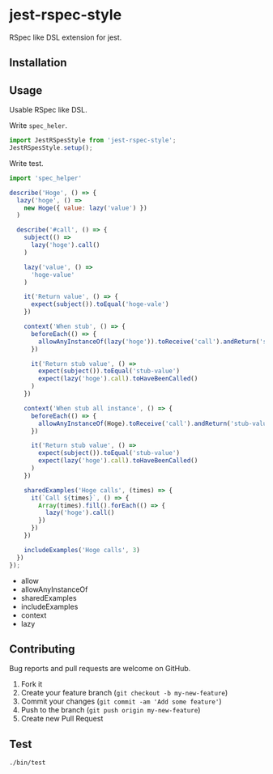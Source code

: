 # jest-rspec-style
RSpec like DSL extension for jest.

## Installation

## Usage
Usable RSpec like DSL.

Write `spec_heler`.

```javascript
import JestRSpesStyle from 'jest-rspec-style';
JestRSpesStyle.setup();
```

Write test.

```javascript
import 'spec_helper'

describe('Hoge', () => {
  lazy('hoge', () =>
    new Hoge({ value: lazy('value') })
  )

  describe('#call', () => {
    subject(() =>
      lazy('hoge').call()
    )

    lazy('value', () =>
      'hoge-value'
    )

    it('Return value', () => {
      expect(subject()).toEqual('hoge-vale')
    })

    context('When stub', () => {
      beforeEach(() => {
        allowAnyInstanceOf(lazy('hoge')).toReceive('call').andReturn('stub-value')
      })

      it('Return stub value', () =>
        expect(subject()).toEqual('stub-value')
        expect(lazy('hoge').call).toHaveBeenCalled()
      )
    })

    context('When stub all instance', () => {
      beforeEach(() => {
        allowAnyInstanceOf(Hoge).toReceive('call').andReturn('stub-value')
      })

      it('Return stub value', () =>
        expect(subject()).toEqual('stub-value')
        expect(lazy('hoge').call).toHaveBeenCalled()
      )
    })

    sharedExamples('Hoge calls', (times) => {
      it(`Call ${times}`, () => {
        Array(times).fill().forEach(() => {
          lazy('hoge').call()
        })
      })
    })

    includeExamples('Hoge calls', 3)
  })
});
```

- allow
- allowAnyInstanceOf
- sharedExamples
- includeExamples
- context
- lazy

## Contributing
Bug reports and pull requests are welcome on GitHub.

1. Fork it
2. Create your feature branch (`git checkout -b my-new-feature`)
3. Commit your changes (`git commit -am 'Add some feature'`)
4. Push to the branch (`git push origin my-new-feature`)
5. Create new Pull Request

## Test

```shell
./bin/test
```
